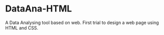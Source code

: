 # DataAna-HTML
A Data Analysing tool based on web.  First trial to design a web page using HTML and CSS.
